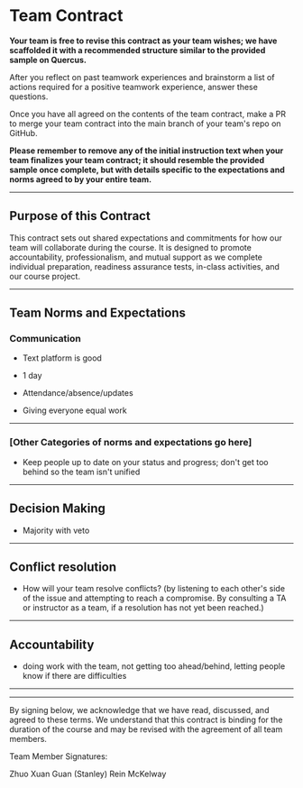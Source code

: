 # Team Contract

**Your team is free to revise this contract as your team wishes; we have scaffolded it with a recommended structure similar to the provided sample on Quercus.**

After you reflect on past teamwork experiences and brainstorm a list of actions required for a positive teamwork experience, answer these questions. 

Once you have all agreed on the contents of the team contract, make a PR to merge your team contract into the main branch of your team's repo on GitHub.

**Please remember to remove any of the initial instruction text when your team finalizes your team contract; it should resemble the provided sample once complete, but with details specific to the expectations and norms agreed to by your entire team.**

---
## Purpose of this Contract

This contract sets out shared expectations and commitments for how our team will collaborate during the course. It is designed to promote accountability, professionalism, and mutual support as we complete individual preparation, readiness assurance tests, in-class activities, and our course project.

---
## Team Norms and Expectations

### Communication

* Text platform is good
* 1 day

* Attendance/absence/updates
* Giving everyone equal work
---

### [Other Categories of norms and expectations go here]

* Keep people up to date on your status and progress; don't get too behind so the team isn't unified
---

## Decision Making

* Majority with veto
---
## Conflict resolution

* How will your team resolve conflicts? (by listening to each other's side of the issue and attempting to reach a compromise. By consulting a TA or instructor as a team, if a resolution has not yet been reached.)

---

## Accountability

* doing work with the team, not getting too ahead/behind, letting people know if there are difficulties
---

---

By signing below, we acknowledge that we have read, discussed, and agreed to these terms. We understand that this contract is binding for the duration of the course and may be revised with the agreement of all team members.

Team Member Signatures:

Zhuo Xuan Guan (Stanley)
Rein McKelway
